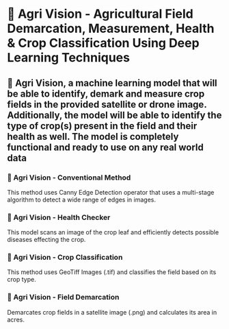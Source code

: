 # 🤖 Agri Vision - Agricultural Field Demarcation, Measurement, Health & Crop Classification Using Deep Learning Techniques

## 🤖 Agri Vision, a machine learning model that will be able to identify, demark and measure crop fields in the provided satellite or drone image. Additionally, the model will be able to identify the type of crop(s) present in the field and their health as well. The model is completely functional and ready to use on any real world data

### 🤖 Agri Vision - Conventional Method

This method uses Canny Edge Detection operator that uses a multi-stage algorithm to detect a wide range of edges in images.

### 🤖 Agri Vision - Health Checker

This model scans an image of the crop leaf and efficiently detects possible diseases effecting the crop.

### 🤖 Agri Vision - Crop Classification

This method uses GeoTiff Images (.tif) and classifies the field based on its crop type.

### 🤖 Agri Vision - Field Demarcation

Demarcates crop fields in a satellite image (.png) and calculates its area in acres.
